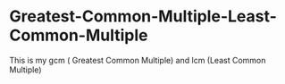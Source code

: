 # Greatest-Common-Multiple-Least-Common-Multiple
This is my gcm ( Greatest Common Multiple) and lcm (Least Common Multiple)

